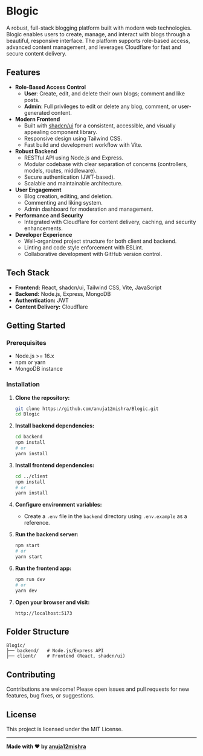 # Blogic

A robust, full-stack blogging platform built with modern web technologies. Blogic enables users to create, manage, and interact with blogs through a beautiful, responsive interface. The platform supports role-based access, advanced content management, and leverages Cloudflare for fast and secure content delivery.

## Features

- **Role-Based Access Control**
  - **User**: Create, edit, and delete their own blogs; comment and like posts.
  - **Admin**: Full privileges to edit or delete any blog, comment, or user-generated content.
- **Modern Frontend**
  - Built with [shadcn/ui](https://ui.shadcn.com/) for a consistent, accessible, and visually appealing component library.
  - Responsive design using Tailwind CSS.
  - Fast build and development workflow with Vite.
- **Robust Backend**
  - RESTful API using Node.js and Express.
  - Modular codebase with clear separation of concerns (controllers, models, routes, middleware).
  - Secure authentication (JWT-based).
  - Scalable and maintainable architecture.
- **User Engagement**
  - Blog creation, editing, and deletion.
  - Commenting and liking system.
  - Admin dashboard for moderation and management.
- **Performance and Security**
  - Integrated with Cloudflare for content delivery, caching, and security enhancements.
- **Developer Experience**
  - Well-organized project structure for both client and backend.
  - Linting and code style enforcement with ESLint.
  - Collaborative development with GitHub version control.

## Tech Stack

- **Frontend:** React, shadcn/ui, Tailwind CSS, Vite, JavaScript
- **Backend:** Node.js, Express, MongoDB
- **Authentication:** JWT
- **Content Delivery:** Cloudflare

## Getting Started

### Prerequisites

- Node.js >= 16.x
- npm or yarn 
- MongoDB instance

### Installation

1. **Clone the repository:**
   ```bash
   git clone https://github.com/anuja12mishra/Blogic.git
   cd Blogic
   ```

2. **Install backend dependencies:**
   ```bash
   cd backend
   npm install
   # or
   yarn install
   ```

3. **Install frontend dependencies:**
   ```bash
   cd ../client
   npm install
   # or
   yarn install
   ```

4. **Configure environment variables:**
   - Create a `.env` file in the `backend` directory using `.env.example` as a reference.

5. **Run the backend server:**
   ```bash
   npm start
   # or
   yarn start
   ```

6. **Run the frontend app:**
   ```bash
   npm run dev
   # or
   yarn dev
   ```

7. **Open your browser and visit:**
   ```
   http://localhost:5173
   ```

## Folder Structure

```
Blogic/
├── backend/   # Node.js/Express API
├── client/    # Frontend (React, shadcn/ui)
```

## Contributing

Contributions are welcome! Please open issues and pull requests for new features, bug fixes, or suggestions.

## License

This project is licensed under the MIT License.

---

**Made with ❤️ by [anuja12mishra](https://github.com/anuja12mishra)**
